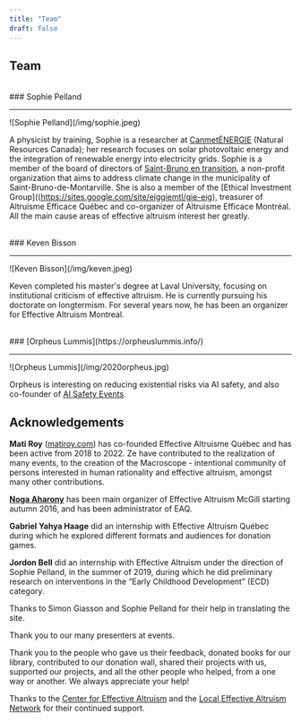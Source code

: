 ```yaml
---
title: "Team"
draft: false
---
```


## Team

<br>
### Sophie Pelland
<hr>
![Sophie Pelland](/img/sophie.jpeg)

A physicist by training, Sophie is a researcher at [CanmetÉNERGIE](https://www.rncan.gc.ca/energie/bureaux-et-labos-de-lenergie/canmetenergie/5716) (Natural Resources Canada); her research focuses on solar photovoltaic energy and the integration of renewable energy into electricity grids. Sophie is a member of the board of directors of [Saint-Bruno en transition](http://www.sbet.ca/), a non-profit organization that aims to address climate change in the municipality of Saint-Bruno-de-Montarville. She is also a member of the [Ethical Investment Group]((https://sites.google.com/site/eiggiemtl/gie-eig), treasurer of Altruisme Efficace Québec and co-organizer of Altruisme Efficace Montréal. All the main cause areas of effective altruism interest her greatly.


<br>
### Keven Bisson
<hr>
![Keven Bisson](/img/keven.jpeg)

Keven completed his master's degree at Laval University, focusing on institutional criticism of effective altruism. He is currently pursuing his doctorate on longtermism. For several years now, he has been an organizer for Effective Altruism Montreal.

<br>
### [Orpheus Lummis](https://orpheuslummis.info/)
<hr>
![Orpheus Lummis](/img/2020orpheus.jpg)

Orpheus is interesting on reducing existential risks via AI safety, and also co-founder of [AI Safety Events](https://aisafetyevents.org/).


## Acknowledgements

**Mati Roy** ([matiroy.com](http://matiroy.com/)) has co-founded Effective Altruisme Québec and has been active from 2018 to 2022. Ze have contributed to the realization of many events, to the creation of the Macroscope - intentional community of persons interested in human rationality and effective altruism, amongst many other contributions.

[**Noga Aharony**](https://www.linkedin.com/in/nogaaharony/) has been main organizer of Effective Altruism McGill starting autumn 2016, and has been administrator of EAQ.

**Gabriel Yahya Haage** did an internship with Effective Altruism Québec during which he explored different formats and audiences for donation games.

**Jordon Bell** did an internship with Effective Altruism under the direction of Sophie Pelland, in the summer of 2019, during which he did preliminary research on interventions in the “Early Childhood Development” (ECD) category.

Thanks to Simon Giasson and Sophie Pelland for their help in translating the site.

Thank you to our many presenters at events.

Thank you to the people who gave us their feedback, donated books for our library, contributed to our donation wall, shared their projects with us, supported our projects, and all the other people who helped, from a one way or another. We always appreciate your help!

Thanks to the [Center for Effective Altruism](https://www.centreforeffectivealtruism.org/) and the [Local Effective Altruism Network](https://rtcharity.org/lean/) for their continued support.